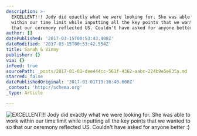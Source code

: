 ```yaml
---
description: >-
  EXCELLENT!!! Jody did exactly what we were looking for. She was able to work
  within our time limit while inputting all the key points that we wanted to so
  that our ceremony reflected US. Couldn't have asked for anyone better :)
author: []
datePublished: '2017-03-15T00:53:43.408Z'
dateModified: '2017-03-15T00:53:42.554Z'
title: Sarah & Vinny
publisher: {}
via: {}
inFeed: true
sourcePath: _posts/2017-01-01-dee444cc-561f-4362-aabc-224b9e5e835a.md
starred: false
datePublishedOriginal: '2017-01-01T19:16:40.600Z'
_context: 'http://schema.org'
_type: Article

---
```

![EXCELLENT!!! Jody did exactly what we were looking for. She was able to work within our time limit while inputting all the key points that we wanted to so that our ceremony reflected US. Couldn't have asked for anyone better :)](https://the-grid-user-content.s3-us-west-2.amazonaws.com/81761798-bdef-45d9-a48d-7646d12252fd.jpg)